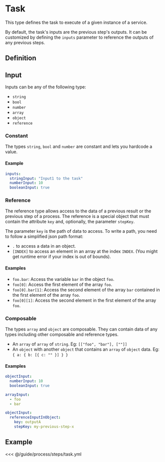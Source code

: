 # Task

This type defines the task to execute of a given instance of a service.

By default, the task's inputs are the previous step's outputs.
It can be customized by defining the `inputs` parameter to reference the outputs of any previous steps.

## Definition

<param-table :parameter="{
  fields: [{
    name: 'type',
    fullType: '&quot;task&quot;'
  }, {
    name: 'key',
    description: '(optional) Key to identify this step',
    fullType: 'string'
  }, {
    name: 'instanceHash',
    description: 'Hash of the service\'s instance',
    fullType: 'string'
  }, {
    name: 'instance',
    description: 'Information about the instance to run. (Ignored if &lt;code&gt;instanceHash&lt;/code&gt; is set)',
    fullType: 'Instance'
  }, {
    name: 'taskKey',
    description: 'Key of the task to execute',
    fullType: 'string'
  }, {
    name: 'inputs',
    description: '(optional) Task\'s inputs. If not defined, inputs are the previous step\'s outputs',
    fullType: 'map&lt;string, Input&gt;'
  }]
}" :types="{
  Instance: {
    fields: [{
      name: 'src',
      description: 'Source of the service to deploy (only when &lt;code&gt;service&lt;/code&gt; is not set)',
      fullType: 'string'
    }, {
      name: 'service',
      description: 'Service hash of the service to deploy (only when &lt;code&gt;src&lt;/code&gt; is not set)',
      fullType: 'string'
    }, {
      name: 'env',
      description: 'Environment variable to use while deploying the service',
      label: 'repeated',
      fullType: 'string'
    }]
  }
}" />

## Input

Inputs can be any of the following type:
- `string`
- `bool`
- `number`
- `array`
- `object`
- `reference`

### Constant

The types `string`, `bool` and `number` are constant and lets you hardcode a value.

#### Example
```yaml
inputs:
  stringInput: "Input1 to the task"
  numberInput: 10
  booleanInput: true
```

### Reference

The reference type allows access to the data of a previous result or the previous step of a process.
The reference is a special object that must contain the attribute `key` and, optionally, the parameter `stepKey`.

<param-table :parameter="{
  fields: [{
    name: 'stepKey',
    description: '(optional) Key of the step to reference (defined with the attribute &lt;code&gt;key&lt;/code&gt; of the step). If not defined, the previous step is used',
    fullType: 'string'
  }, {
    name: 'key',
    description: 'Path to the value of the to reference',
    fullType: 'string'
  }]
}" :types="{}" />

The parameter `key` is the path of data to access.
To write a path, you need to follow a simplified json path format:
- `.` to access a data in an object.
- `[INDEX]` to access an element in an array at the index `INDEX`. (You might get runtime error if your index is out of bounds).

#### Examples
  - `foo.bar`: Access the variable `bar` in the object `foo`.
  - `foo[0]`: Access the first element of the array `foo`.
  - `foo[0].bar[1]`: Access the second element of the array `bar` contained in the first element of the array `foo`.
  - `foo[0][1]`: Access the second element in the first element of the array `foo`.

### Composable

The types `array` and `object` are composable. They can contain data of any types including other composable and reference types.
- An `array` of `array` of `string`. Eg: `[["foo", "bar"], [""]]`
- An `object` with another `object` that contains an `array` of `object` data. Eg: `{ a: { b: [{ c: "" }] } }`

#### Examples
```yaml
objectInput:
  numberInput: 10
  booleanInput: true
```
```yaml
arrayInput:
  - foo
  - bar
```
```yaml
objectInput:
  referenceInputInObject:
    key: outputA
    stepKey: my-previous-step-x
```

## Example
<<< @/guide/process/steps/task.yml